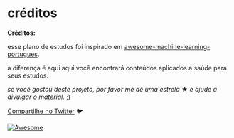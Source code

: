 # créditos

**Créditos:**

esse plano de estudos foi inspirado em [awesome-machine-learning-portugues](https://github.com/fabianofilho/awesome-machine-learning-portugues).

a diferença é aqui aqui você encontrará conteúdos aplicados a saúde para seus estudos.

_se você gostou deste projeto, por favor me dê uma estrela_ ★ _e ajude a divulgar o material._ ;\)



[Compartilhe no Twitter](https://twitter.com/intent/tweet?text=Plano%20de%20estudos%20para%20Machine%20Learning%20na%20saude%20https://github.com/fabianofilho/healthdata-machine-learning) 🐦

[![Awesome](https://camo.githubusercontent.com/1997c7e760b163a61aba3a2c98f21be8c524be29/68747470733a2f2f617765736f6d652e72652f62616467652e737667)](https://awesome.re/)

